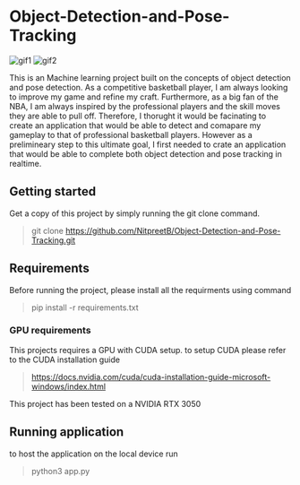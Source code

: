 # Object-Detection-and-Pose-Tracking

![gif1](https://user-images.githubusercontent.com/65519637/183447585-91dc28d1-0ab0-4f5b-96a4-c3c44b424905.gif)
![gif2](https://user-images.githubusercontent.com/65519637/183451460-1ccea3e2-9b78-4db7-9cf9-ec1479d6a50e.gif)

This is an Machine learning project built on the concepts of object detection and pose detection. As a competitive basketball player, I am always looking to improve my game and refine my craft. Furthermore, as a big fan of the NBA, I am always inspired by the professional players and the skill moves they are able to pull off. Therefore, I thorught it would be facinating to create an application that would be able to detect and comapare my gameplay to that of professional basketball players. However as a prelimineary step to this ultimate goal, I first needed to crate an application that would be able to complete both object detection and pose tracking in realtime.

## Getting started
Get a copy of this project by simply running the git clone command.
> git clone https://github.com/NitpreetB/Object-Detection-and-Pose-Tracking.git

## Requirements

Before running the project, please install all the requirments using command 
> pip install -r requirements.txt

### GPU requirements 
This projects requires a GPU with CUDA setup. to setup CUDA please refer to the CUDA installation guide
>https://docs.nvidia.com/cuda/cuda-installation-guide-microsoft-windows/index.html

This project has been tested on a NVIDIA RTX 3050

## Running application

to host the application on the local device run 
>python3 app.py
